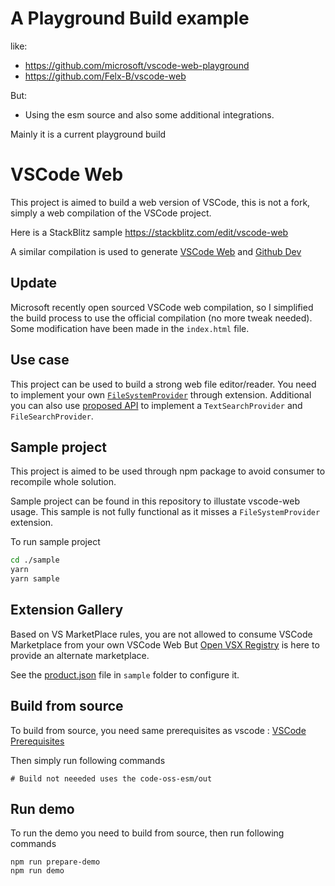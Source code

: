 # A Playground Build example


like:
- https://github.com/microsoft/vscode-web-playground
- https://github.com/Felx-B/vscode-web

But:
- Using the esm source and also some additional integrations.

Mainly it is a current playground build

# VSCode Web
This project is aimed to build a web version of VSCode, this is not a fork, simply a web compilation of the VSCode project.

Here is a StackBlitz sample
https://stackblitz.com/edit/vscode-web


A similar compilation is used to generate [VSCode Web](https://vscode.dev) and [Github Dev](https://github.dev)
## Update
Microsoft recently open sourced VSCode web compilation, so I simplified the build process to use the official compilation (no more tweak needed).
Some modification have been made in the `index.html` file.

## Use case
This project can be used to build a strong web file editor/reader. You need to implement your own [`FileSystemProvider`](https://code.visualstudio.com/api/references/vscode-api#FileSystemProvider) through extension.
Additional you can also use [proposed API](https://code.visualstudio.com/api/advanced-topics/using-proposed-api) to implement a `TextSearchProvider` and `FileSearchProvider`.

## Sample project
This project is aimed to be used through npm package to avoid consumer to recompile whole solution.

Sample project can be found in this repository to illustate vscode-web usage. This sample is not fully functional as it misses a `FileSystemProvider` extension.

To run sample project
```sh
cd ./sample
yarn
yarn sample
```

## Extension Gallery
Based on VS MarketPlace rules, you are not allowed to consume VSCode Marketplace from your own VSCode Web
But [Open VSX Registry](https://open-vsx.org/) is here to provide an alternate marketplace.

See the [product.json](sample/product.json) file in `sample` folder to configure it.


## Build from source

To build from source, you need same prerequisites as vscode :
[VSCode Prerequisites](https://github.com/microsoft/vscode/wiki/How-to-Contribute#prerequisites)

Then simply run following commands

```
# Build not neeeded uses the code-oss-esm/out
```

## Run demo

To run the demo you need to build from source, then run following commands

```
npm run prepare-demo
npm run demo
```
